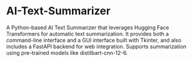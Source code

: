 # AI-Text-Summarizer
A Python-based AI Text Summarizer that leverages Hugging Face Transformers for automatic text summarization. It provides both a command-line interface and a GUI interface built with Tkinter, and also includes a FastAPI backend for web integration. Supports summarization using pre-trained models like distilbart-cnn-12-6.
